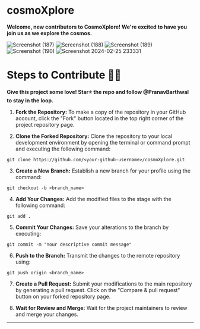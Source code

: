 # cosmoXplore

**Welcome, new contributors to CosmoXplore! We're excited to have you join us as we explore the cosmos.**


![Screenshot (187)](https://github.com/PranavBarthwal/cosmoXplore/assets/110532770/d8fd242f-b716-4637-96d8-3a23bbd98c38)
![Screenshot (188)](https://github.com/PranavBarthwal/cosmoXplore/assets/110532770/e4ee747b-bd2f-4bdd-9e61-f82d4a8e8494)
![Screenshot (189)](https://github.com/PranavBarthwal/cosmoXplore/assets/110532770/8544a975-e787-4d23-a88b-048764d65b40)
![Screenshot (190)](https://github.com/PranavBarthwal/cosmoXplore/assets/110532770/fd74a0fc-adec-4049-91fa-b71c1a50f832)
![Screenshot 2024-02-25 233331](https://github.com/PranavBarthwal/cosmoXplore/assets/110532770/cadee836-6466-42b2-88ca-43e8fd026b41)


# Steps to Contribute 👨‍💻

**Give this project some love! Star⭐ the repo and follow @PranavBarthwal to stay in the loop.**

1. **Fork the Repository:** To make a copy of the repository in your GitHub account, click the "Fork" button located in the top right corner of the project repository page.

2. **Clone the Forked Repository:** Clone the repository to your local development environment by opening the terminal or command prompt and executing the following command:

```
git clone https://github.com/<your-github-username>/cosmoXplore.git
```

3. **Create a New Branch:** Establish a new branch for your profile using the command:

```
git checkout -b <branch_name>
```

4. **Add Your Changes:** Add the modified files to the stage with the following command:

```
git add .
```

5. **Commit Your Changes:** Save your alterations to the branch by executing:

```
git commit -m "Your descriptive commit message"
```

6. **Push to the Branch:** Transmit the changes to the remote repository using:

```
git push origin <branch_name>
```

7. **Create a Pull Request:** Submit your modifications to the main repository by generating a pull request. Click on the "Compare & pull request" button on your forked repository page.

8. **Wait for Review and Merge:** Wait for the project maintainers to review and merge your changes.

---

